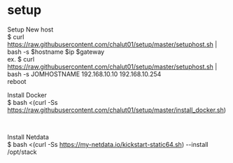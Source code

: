 # setup
Setup New host <br>
$ curl https://raw.githubusercontent.com/chalut01/setup/master/setuphost.sh | bash -s $hostname $ip $gateway <br>
ex. $ curl https://raw.githubusercontent.com/chalut01/setup/master/setuphost.sh | bash -s JOMHOSTNAME 192.168.10.10 192.168.10.254 <br>
reboot


Install Docker <br>
$ bash <(curl -Ss https://raw.githubusercontent.com/chalut01/setup/master/install_docker.sh)

<br>

Install Netdata <br>
$ bash <(curl -Ss https://my-netdata.io/kickstart-static64.sh) --install /opt/stack
